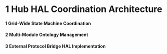 # 1 Hub HAL Coordination Architecture


#### 1 Grid-Wide State Machine Coordination


#### 2 Multi-Module Ontology Management


#### 3 External Protocol Bridge HAL Implementation

